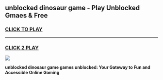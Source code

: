 
## unblocked dinosaur game - Play Unblocked Gmaes & Free
<h3>
<a href="https://premium.freeplayer.one?title=unblocked_dinosaur_game&ref=20F">CLICK TO PLAY</a></h3>
<hr>

<h3>
<a href="https://premium.freeplayer.one?title=unblocked_dinosaur_game&ref=20F">CLICK 2 PLAY</a>
  
</h3>

<a href="https://premium.freeplayer.one?title=unblocked_dinosaur_game&ref=20F/"><img src="https://clearcache.store/games.png"></a>


**unblocked dinosaur game games unblocked: Your Gateway to Fun and Accessible Online Gaming**
